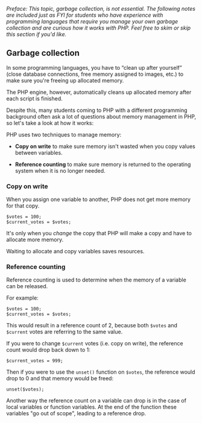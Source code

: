 *Preface: This topic, garbage collection, is not essential. The following notes are included just as FYI for students who have experience with programming languages that require you manage your own garbage collection and are curious how it works with PHP. Feel free to skim or skip this section if you'd like.*


## Garbage collection

In some programming languages, you have to &ldquo;clean up after yourself&rdquo; (close database connections, free memory assigned to images, etc.) to make sure you're freeing up allocated memory.

The PHP engine, however, automatically cleans up allocated memory after each script is finished.

Despite this, many students coming to PHP with a different programming background often ask a lot of questions about memory management in PHP, so let's take a look at how it works:

PHP uses two techniques to manage memory:

* **Copy on write** to make sure memory isn't wasted when you copy values between variables.

* **Reference counting** to make sure memory is returned to the operating system when it is no longer needed.

### Copy on write ###

When you assign one variable to another, PHP does not get more memory for that copy.

	$votes = 100;
	$current_votes = $votes;

It's only when you *change* the copy that PHP will make a copy and have to allocate more memory.

Waiting to allocate and copy variables saves resources.

### Reference counting

Reference counting is used to determine when the memory of a variable can be released.

For example:

	$votes = 100;
	$current_votes = $votes;

This would result in a reference count of 2, because both `$votes` and `$current` votes are referring to the same value.

If you were to change `$current` votes (i.e. copy on write), the reference count would drop back down to 1:

	$current_votes = 999;

Then if you were to use the `unset()` function on `$votes`, the reference would drop to 0 and that memory would be freed:

	unset($votes);

Another way the reference count on a variable can drop is in the case of local variables or function variables. At the end of the function these variables "go out of scope", leading to a reference drop.

